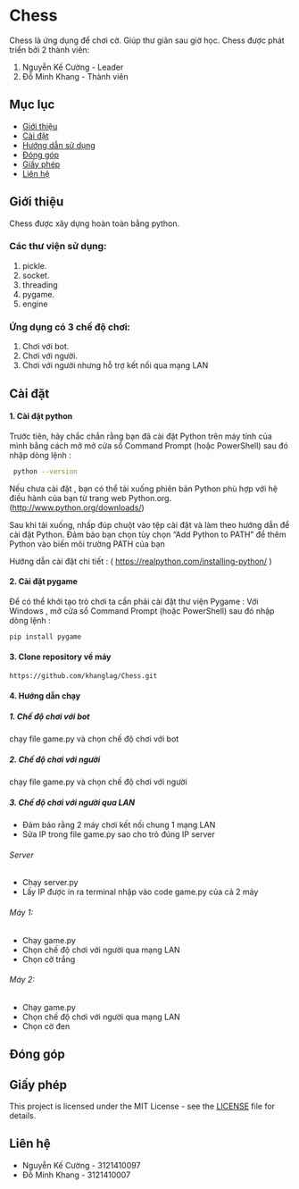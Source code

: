 # Chess

Chess là ứng dụng để chơi cờ. Giúp thư giãn sau giờ học.
Chess được phát triển bởi 2 thành viên:
  1. Nguyễn Kế Cường - Leader
  2. Đỗ Minh Khang - Thành viên


## Mục lục
- [Giới thiệu](#giới-thiệu)
- [Cài đặt](#cài-đặt)
- [Hướng dẫn sử dụng](#hướng-dẫn-sử-dụng)
- [Đóng góp](#đóng-góp)
- [Giấy phép](#giấy-phép)
- [Liên hệ](#liên-hệ)

## Giới thiệu
Chess được xây dựng hoàn toàn bằng python.
### Các thư viện sử dụng: 
  1. pickle.
  2. socket.
  3. threading
  4. pygame.
  5. engine
### Ứng dụng có 3 chế độ chơi:
  1. Chơi với bot.
  2. Chơi với người.
  3. Chơi với người nhưng hỗ trợ kết nối qua mạng LAN

## Cài đặt

#### 1. Cài đặt python
Trước tiên, hãy chắc chắn rằng bạn đã cài đặt Python trên máy tính của mình bằng cách mở mở cửa sổ Command Prompt (hoặc PowerShell) sau đó nhập dòng lệnh :
```bash
 python --version
 ```
Nếu chưa cài đặt , bạn có thể tải xuống phiên bản Python phù hợp với hệ điều hành của bạn từ trang web Python.org. (http://www.python.org/downloads/)

Sau khi tải xuống, nhấp đúp chuột vào tệp cài đặt và làm theo hướng dẫn để cài đặt Python. Đảm bảo bạn chọn tùy chọn “Add Python to PATH” để thêm Python vào biến môi trường PATH của bạn

Hướng dẫn cài đặt chi tiết : ( https://realpython.com/installing-python/ )

#### 2. Cài đặt pygame
Để có thể khởi tạo trò chơi ta cần phải cài đặt thư viện Pygame : Với Windows , mở cửa sổ Command Prompt (hoặc PowerShell) sau đó nhập dòng lệnh :
````bash
pip install pygame
````
#### 3. Clone repository về máy
```bash
https://github.com/khanglag/Chess.git
```
#### 4. Hướng dẫn chạy
##### 1. Chế độ chơi với bot
chạy file game.py và chọn chế độ chơi với bot
##### 2. Chế độ chơi với người
chạy file game.py và chọn chế độ chơi với người
##### 3. Chế độ chơi với người qua LAN
- Đảm bảo rằng 2 máy chơi kết nối chung 1 mạng LAN
- Sửa IP trong file game.py sao cho trỏ đúng IP server
###### Server
- Chạy server.py
- Lấy IP được in ra terminal nhập vào code game.py của cả 2 máy
###### Máy 1:
- Chạy game.py
- Chọn chế độ chơi với người qua mạng LAN
- Chọn cờ trắng
###### Máy 2:
- Chạy game.py
- Chọn chế độ chơi với người qua mạng LAN
- Chọn cờ đen
  
## Đóng góp
## Giấy phép
This project is licensed under the MIT License - see the [LICENSE](LICENSE) file for details.
## Liên hệ
- Nguyễn Kế Cường - 3121410097
- Đỗ Minh Khang - 3121410007
